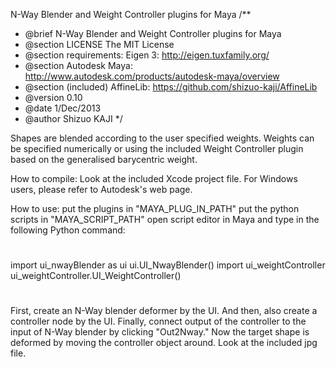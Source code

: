 N-Way Blender and Weight Controller plugins for Maya
/**
 * @brief N-Way Blender and Weight Controller plugins for Maya
 * @section LICENSE The MIT License
 * @section requirements:  Eigen 3:  http://eigen.tuxfamily.org/
 * @section Autodesk Maya: http://www.autodesk.com/products/autodesk-maya/overview
 * @section (included) AffineLib: https://github.com/shizuo-kaji/AffineLib
 * @version 0.10
 * @date  1/Dec/2013
 * @author Shizuo KAJI
 */

Shapes are blended according to the user specified weights.
Weights can be specified numerically or using the included Weight Controller plugin
based on the generalised barycentric weight.

How to compile:
Look at the included Xcode project file.
For Windows users, please refer to Autodesk's web page.

How to use:
put the plugins in "MAYA_PLUG_IN_PATH"
put the python scripts in "MAYA_SCRIPT_PATH"
open script editor in Maya and type in the following Python command:
#
import ui_nwayBlender as ui
ui.UI_NwayBlender()
import ui_weightController
ui_weightController.UI_WeightController()
#

First, create an N-Way blender deformer by the UI.
And then, also create a controller node by the UI.
Finally, connect output of the controller to the input of N-Way blender by clicking "Out2Nway."
Now the target shape is deformed by moving the controller object around.
Look at the included jpg file.
